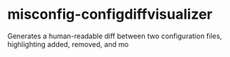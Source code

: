 # misconfig-configdiffvisualizer
Generates a human-readable diff between two configuration files, highlighting added, removed, and mo
